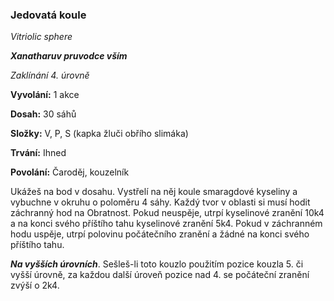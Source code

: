 ### Jedovatá koule

*Vitriolic sphere*

***Xanatharuv pruvodce vším***

 *Zaklínání 4. úrovně* 
 

**Vyvolání:** 1 akce

**Dosah:** 30 sáhů

**Složky:** V, P, S (kapka žluči obřího slimáka)

**Trvání:** Ihned

**Povolání:** Čaroděj, kouzelník
 
Ukážeš na bod v dosahu. Vystřelí na něj koule smaragdové kyseliny a vybuchne v okruhu o poloměru 4 sáhy. Každý tvor v oblasti si musí hodit záchranný hod na Obratnost. Pokud neuspěje, utrpí kyselinové zranění 10k4 a na konci svého příštího tahu kyselinové zranění 5k4. Pokud v záchranném hodu uspěje, utrpí polovinu počátečního zranění a žádné na konci svého příštího tahu.

***Na vyšších úrovních***. Sešleš-li toto kouzlo použitím pozice kouzla 5. či vyšší úrovně, za každou další úroveň pozice nad 4. se počáteční zranění zvýší o 2k4.